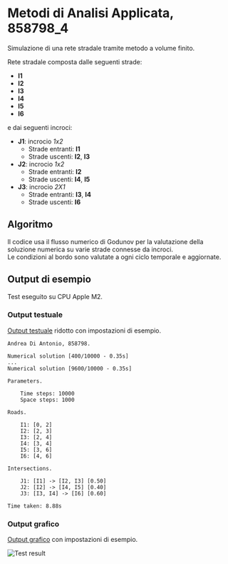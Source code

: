 # Metodi di Analisi Applicata, 858798_4

Simulazione di una rete stradale tramite metodo a volume finito.

Rete stradale composta dalle seguenti strade:

- **I1**
- **I2**
- **I3**
- **I4**
- **I5**
- **I6**

e dai seguenti incroci:

- **J1**: incrocio *1x2*
	- Strade entranti: **I1**
	- Strade uscenti: **I2**, **I3**
- **J2**: incrocio *1x2*
	- Strade entranti: **I2**
	- Strade uscenti: **I4**, **I5**
- **J3**: incrocio *2X1*
	- Strade entranti: **I3**, **I4**
	- Strade uscenti: **I6**

## Algoritmo

Il codice usa il flusso numerico di Godunov per la valutazione della soluzione numerica su varie strade connesse da incroci.  
Le condizioni al bordo sono valutate a ogni ciclo temporale e aggiornate.

## Output di esempio

Test eseguito su CPU Apple M2.

### Output testuale

[Output testuale](./858798_4_output.txt) ridotto con impostazioni di esempio.

```
Andrea Di Antonio, 858798.

Numerical solution [400/10000 - 0.35s]
...
Numerical solution [9600/10000 - 0.35s]

Parameters.

	Time steps: 10000
	Space steps: 1000

Roads.

	I1: [0, 2]
	I2: [2, 3]
	I3: [2, 4]
	I4: [3, 4]
	I5: [3, 6]
	I6: [4, 6]

Intersections.

	J1: [I1] -> [I2, I3] [0.50]
	J2: [I2] -> [I4, I5] [0.40]
	J3: [I3, I4] -> [I6] [0.60]

Time taken: 8.88s
```

### Output grafico

[Output grafico](./858798_4_video.gif) con impostazioni di esempio.

![Test result](./858798_4_video.gif)